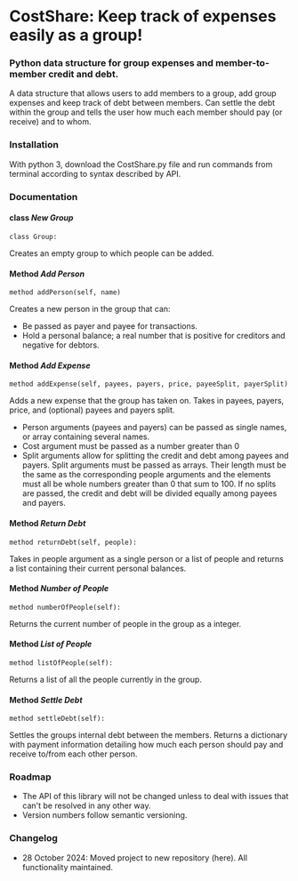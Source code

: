 # CostShare: Keep track of expenses easily as a group!

### Python data structure for group expenses and member-to-member credit and debt.

A data structure that allows users to add members to a group, add group expenses and keep track of debt between members.
Can settle the debt within the group and tells the user how much each member should pay (or receive) and to whom.

### Installation

With python 3, download the CostShare.py file and run commands from terminal according to syntax described by API.

### Documentation

#### class _New Group_
    class Group:

Creates an empty group to which people can be added.  

#### Method _Add Person_
    method addPerson(self, name)
Creates a new person in the group that can:
- Be passed as payer and payee for transactions.
- Hold a personal balance; a real number that is positive for creditors and negative for debtors. 

#### Method _Add Expense_
    method addExpense(self, payees, payers, price, payeeSplit, payerSplit)
Adds a new expense that the group has taken on. Takes in payees, payers, price, and (optional) payees and payers split.

- Person arguments (payees and payers) can be passed as single names, or array containing several names.
- Cost argument must be passed as a number greater than 0
- Split arguments allow for splitting the credit and debt among payees and payers. Split arguments must be passed as arrays. Their
                    length must be the same as the corresponding people arguments and the elements must all be whole numbers greater than 0 that
                    sum to 100. If no splits are passed, the credit and debt will be divided equally among payees and payers. 

#### Method _Return Debt_
    method returnDebt(self, people):

Takes in people argument as a single person or a list of people and returns a list containing their current personal balances. 

#### Method _Number of People_
    method numberOfPeople(self):

Returns the current number of people in the group as a integer.

#### Method _List of People_
    method listOfPeople(self):

Returns a list of all the people currently in the group. 

#### Method _Settle Debt_
    method settleDebt(self):

Settles the groups internal debt between the members. Returns a dictionary with payment information detailing
how much each person should pay and receive to/from each other person. 


### Roadmap

- The API of this library will not be changed unless to deal with issues that can't be resolved in any other way. 
- Version numbers follow semantic versioning. 

### Changelog

- 28 October 2024: Moved project to new repository (here). All functionality maintained. 